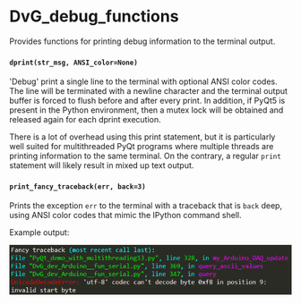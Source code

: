 # DvG_debug_functions
Provides functions for printing debug information to the terminal output.

#### `dprint(str_msg, ANSI_color=None)`

'Debug' print a single line to the terminal with optional ANSI color codes. The line will be terminated with a newline character and the terminal output buffer is forced to flush before and after every print. In addition, if PyQt5 is present in the Python environment, then a mutex lock will be obtained and released again for each dprint execution.

There is a lot of overhead using this print statement, but it is particularly well suited for multithreaded PyQt programs where multiple threads are printing information to the same terminal. On the contrary, a regular `print` statement will likely result in mixed up text output.

#### `print_fancy_traceback(err, back=3)`

Prints the exception `err` to the terminal with a traceback that is `back` deep, using ANSI color codes that mimic the IPython command shell.

Example output:

![print_fancy_traceback.png](/images/print_fancy_traceback.png)
```

